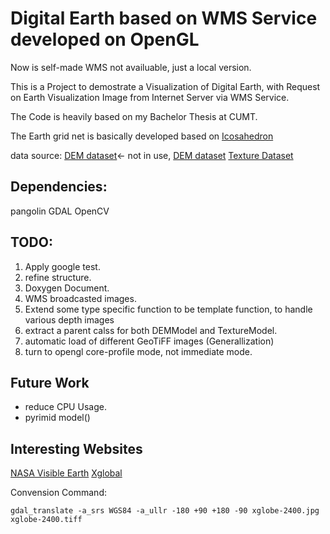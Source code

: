 # Digital Earth based on WMS Service developed on OpenGL

Now is self-made WMS not availuable, just a local version.

This is a Project to demostrate a Visualization of Digital Earth, with Request on Earth Visualization Image from Internet Server via WMS Service.

The Code is heavily based on my Bachelor Thesis at CUMT.

The Earth grid net is basically developed based on [Icosahedron](https://en.wikipedia.org/wiki/Icosahedron)

data source:
[DEM dataset](https://asterweb.jpl.nasa.gov/gdem.asp)<- not in use, 
[DEM dataset](https://www.eea.europa.eu/data-and-maps/data/world-digital-elevation-model-etopo5)
[Texture Dataset](https://visibleearth.nasa.gov/)

## Dependencies:
pangolin
GDAL
OpenCV

## TODO: 

1. Apply google test. 
2. refine structure.
3. Doxygen Document.
4. WMS broadcasted images.
5. Extend some type specific function to be template function, to handle various depth images
6. extract a parent calss for both DEMModel and TextureModel.
7. automatic load of different GeoTiFF images (Generallization)
8. turn to opengl core-profile mode, not immediate mode. 

## Future Work
* reduce CPU Usage.
* pyrimid model()

## Interesting Websites
[NASA Visible Earth](https://visibleearth.nasa.gov)
[Xglobal](http://www.radcyberzine.com/xglobe/index.html#maps)

Convension Command:
```
gdal_translate -a_srs WGS84 -a_ullr -180 +90 +180 -90 xglobe-2400.jpg xglobe-2400.tiff
```